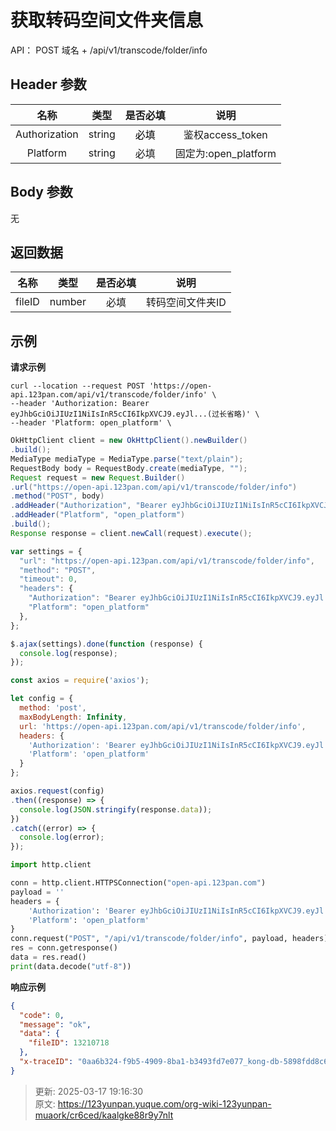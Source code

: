 # 获取转码空间文件夹信息

API： POST 域名 + /api/v1/transcode/folder/info

## Header 参数
| **名称** | **类型** | **是否必填** | **说明** |
| :---: | :---: | :---: | :---: |
| Authorization | string | <font style="color:#000000;">必填</font> | 鉴权access_token |
| Platform | string | 必填 | 固定为:open_platform |


## Body 参数
无

## 返回数据
| **名称** | **类型** | **是否必填** | **说明** |
| :---: | :---: | :---: | :---: |
| fileID | number | 必填 | 转码空间文件夹ID |


## 示例
**请求示例**

```shell
curl --location --request POST 'https://open-api.123pan.com/api/v1/transcode/folder/info' \
--header 'Authorization: Bearer eyJhbGciOiJIUzI1NiIsInR5cCI6IkpXVCJ9.eyJl...(过长省略)' \
--header 'Platform: open_platform' \
```

```java
OkHttpClient client = new OkHttpClient().newBuilder()
.build();
MediaType mediaType = MediaType.parse("text/plain");
RequestBody body = RequestBody.create(mediaType, "");
Request request = new Request.Builder()
.url("https://open-api.123pan.com/api/v1/transcode/folder/info")
.method("POST", body)
.addHeader("Authorization", "Bearer eyJhbGciOiJIUzI1NiIsInR5cCI6IkpXVCJ9.eyJl...(过长省略)")
.addHeader("Platform", "open_platform")
.build();
Response response = client.newCall(request).execute();
```

```javascript
var settings = {
  "url": "https://open-api.123pan.com/api/v1/transcode/folder/info",
  "method": "POST",
  "timeout": 0,
  "headers": {
    "Authorization": "Bearer eyJhbGciOiJIUzI1NiIsInR5cCI6IkpXVCJ9.eyJl...(过长省略)",
    "Platform": "open_platform"
  },
};

$.ajax(settings).done(function (response) {
  console.log(response);
});
```

```javascript
const axios = require('axios');

let config = {
  method: 'post',
  maxBodyLength: Infinity,
  url: 'https://open-api.123pan.com/api/v1/transcode/folder/info',
  headers: { 
    'Authorization': 'Bearer eyJhbGciOiJIUzI1NiIsInR5cCI6IkpXVCJ9.eyJl...(过长省略)', 
    'Platform': 'open_platform'
  }
};

axios.request(config)
.then((response) => {
  console.log(JSON.stringify(response.data));
})
.catch((error) => {
  console.log(error);
});

```

```python
import http.client

conn = http.client.HTTPSConnection("open-api.123pan.com")
payload = ''
headers = {
    'Authorization': 'Bearer eyJhbGciOiJIUzI1NiIsInR5cCI6IkpXVCJ9.eyJl...(过长省略)',
    'Platform': 'open_platform'
}
conn.request("POST", "/api/v1/transcode/folder/info", payload, headers)
res = conn.getresponse()
data = res.read()
print(data.decode("utf-8"))
```

**响应示例**

```json
{
  "code": 0,
  "message": "ok",
  "data": {
    "fileID": 13210718
  },
  "x-traceID": "0aa6b324-f9b5-4909-8ba1-b3493fd7e077_kong-db-5898fdd8c6-wnv6h"
}
```



> 更新: 2025-03-17 19:16:30  
> 原文: <https://123yunpan.yuque.com/org-wiki-123yunpan-muaork/cr6ced/kaalgke88r9y7nlt>